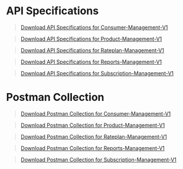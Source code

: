 # API Specifications

<!-- theme: info -->  
> [Download API Specifications for Consumer-Management-V1 ](https://raw.githubusercontent.com/Fiserv/apim/develop/assets/APIM-APISpecs/FTS-APIM-Consumer-Management-V1.zip)

<!-- theme: info -->  
> [Download API Specifications for Product-Management-V1 ](https://raw.githubusercontent.com/Fiserv/apim/develop/assets/APIM-APISpecs/FTS-APIM-Product-Management-v1.zip)

<!-- theme: info -->  
> [Download API Specifications for Rateplan-Management-V1 ](https://raw.githubusercontent.com/Fiserv/apim/develop/assets/APIM-APISpecs/FTS-APIM-Rateplan-Management-V1.zip)

<!-- theme: info -->  
> [Download API Specifications for Reports-Management-V1 ](https://raw.githubusercontent.com/Fiserv/apim/develop/assets/APIM-APISpecs/FTS-APIM-Reports-Management-V1.zip)

<!-- theme: info -->  
> [Download API Specifications for Subscription-Management-V1 ](https://raw.githubusercontent.com/Fiserv/apim/develop/assets/APIM-APISpecs/FTS-APIM-Subscription-Management-V1.zip)

# Postman Collection

<!-- theme: info -->  
> [Download Postman Collection for Consumer-Management-V1 ](https://raw.githubusercontent.com/Fiserv/apim/develop/assets/APIM-postman-collection/FTS-APIM-Consumer-Management-V1.zip)

<!-- theme: info -->  
> [Download Postman Collection for Product-Management-V1 ](https://raw.githubusercontent.com/Fiserv/apim/develop/assets/APIM-postman-collection/FTS-APIM-Product-Management-v1.zip)

<!-- theme: info -->  
> [Download Postman Collection for Rateplan-Management-V1 ](https://raw.githubusercontent.com/Fiserv/apim/develop/assets/APIM-postman-collection/FTS-APIM-Rateplan-Management-V1.zip)

<!-- theme: info -->  
> [Download Postman Collection for Reports-Management-V1 ](https://raw.githubusercontent.com/Fiserv/apim/develop/assets/APIM-postman-collection/FTS-APIM-Reports-Management-V1.zip)

<!-- theme: info -->  
> [Download Postman Collection for Subscription-Management-V1 ](https://raw.githubusercontent.com/Fiserv/apim/develop/assets/APIM-postman-collection/FTS-APIM-Subscription-Management-V1.zip)
